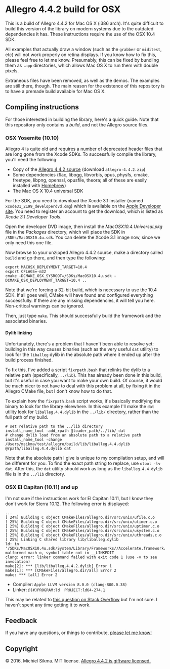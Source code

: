 # Allegro 4.4.2 build for OSX

This is a build of Allegro 4.4.2 for Mac OS X (i386 arch). It's quite difficult to build this version of the library on modern systems due to the outdated dependencies it has. These instructions require the use of the OSX 10.4 SDK.

All examples that actually draw a window (such as the `grabber` or `miditest`, etc) will not work properly on retina displays. If you know how to fix this, please feel free to let me know. Presumably, this can be fixed by bundling them as `.app` directories, which allows Mac OS X to run them with double pixels.

Extraneous files have been removed, as well as the demos. The examples are still there, though. The main reason for the existence of this repository is to have a premade build available for Mac OS X.

## Compiling instructions

For those interested in building the library, here's a quick guide. Note that this repository only contains a *build*, and not the Allegro source files.

### OSX Yosemite (10.10)

Allegro 4 is quite old and requires a number of deprecated header files that are long gone from the Xcode SDKs. To successfully compile the library, you'll need the following:

* Copy of the [Allegro 4.4.2 source](https://www.allegro.cc/files/?v=4.4) (download `allegro-4.4.2.zip`)
* Some dependencies (flac, libogg, libvorbis, opus, physfs, cmake, freetype, libpng, openssl, opusfile, theora; all of these are easily installed with [Homebrew](http://brew.sh/index.html))
* The Mac OS X 10.4 universal SDK

For the SDK, you need to download the Xcode 3.1 installer (named `xcode31_2199_developerdvd.dmg`) which is available on the [Apple Developer site](https://developer.apple.com/download/more/). You need to register an account to get the download, which is listed as *Xcode 3.1 Developer Tools*.

Open the developer DVD image, then install the *MacOSX10.4.Universal.pkg* file in the *Packages* directory, which will place the SDK in `/SDKs/MacOSX10.4u.sdk`. You can delete the Xcode 3.1 image now, since we only need this one file.

Now browse to your unzipped Allegro 4.4.2 source, make a directory called `build` and go there, and then type the following:

    export MACOSX_DEPLOYMENT_TARGET=10.4
    export CFLAGS=-m32
    cmake -DCMAKE_OSX_SYSROOT=/SDKs/MacOSX10.4u.sdk -DCMAKE_OSX_DEPLOYMENT_TARGET=10.4 ..

Note that we're forcing a 32-bit build, which is necessary to use the 10.4 SDK. If all goes well, CMake will have found and configured everything successfully. If there are any missing dependencies, it will tell you here. Non-critical warnings can be ignored.

Then, just type `make`. This should successfully build the framework and the associated binaries.

#### Dylib linking

Unfortunately, there's a problem that I haven't been able to resolve yet: building in this way causes binaries (such as the very useful `dat` utility) to look for the `liballeg` dylib in the absolute path where it ended up after the build process finished.

To fix this, I've added a script `fixrpath.bash` that relinks the dylib to a relative path (specifically, `../lib`). This has already been done in this build, but it's useful in case you want to make your own build. Of course, it would be much nicer to not have to deal with this problem at all, by fixing it in the Allegro CMake file, but I don't know how to do that.

To explain how the `fixrpath.bash` script works, it's basically modifying the binary to look for the library elsewhere. In this example I'll make the `dat` utility look for `liballeg.4.4.dylib` in the `../lib/` directory, rather than the full path of my build.

    # set relative path to the ../lib directory
    install_name_tool -add_rpath @loader_path/../lib/ dat
    # change dylib load from an absolute path to a relative path
    install_name_tool -change /Users/msikma/test/allegro/build/lib/liballeg.4.4.dylib @rpath/liballeg.4.4.dylib dat

Note that the absolute path I give is unique to my compilation setup, and will be different for you. To find the exact path string to replace, use `otool -lv dat`. After this, the `dat` utility should work as long as the `liballeg.4.4.dylib` file is in the `../lib` directory.

### OSX El Capitan (10.11) and up

I'm not sure if the instructions work for El Capitan 10.11, but I know they don't work for Sierra 10.12. The following error is displayed:

    ...
    [ 24%] Building C object CMakeFiles/allegro.dir/src/unix/ufile.c.o
    [ 25%] Building C object CMakeFiles/allegro.dir/src/unix/utimer.c.o
    [ 25%] Building C object CMakeFiles/allegro.dir/src/unix/uptimer.c.o
    [ 25%] Building C object CMakeFiles/allegro.dir/src/unix/usystem.c.o
    [ 25%] Building C object CMakeFiles/allegro.dir/src/unix/uthreads.c.o
    [ 25%] Linking C shared library lib/liballeg.dylib
    ld: in '/SDKs/MacOSX10.4u.sdk/System/Library/Frameworks//Accelerate.framework/Versions/A/Accelerate', malformed mach-o, symbol table not in __LINKEDIT
    clang: error: linker command failed with exit code 1 (use -v to see invocation)
    make[2]: *** [lib/liballeg.4.4.2.dylib] Error 1
    make[1]: *** [CMakeFiles/allegro.dir/all] Error 2
    make: *** [all] Error 2

* Compiler: `Apple LLVM version 8.0.0 (clang-800.0.38)`
* Linker: `@(#)PROGRAM:ld  PROJECT:ld64-274.1`

This may be related to [this question on Stack Overflow](http://stackoverflow.com/questions/39381754/malformed-mach-o-image-symbol-table-underruns-linkedit) but I'm not sure. I haven't spent any time getting it to work.

## Feedback

If you have any questions, or things to contribute, [please let me know!](https://twitter.com/michielsikma)

## Copyright

© 2016, Michiel Sikma. MIT license. [Allegro 4.4.2 is giftware licensed.](http://liballeg.org/license.html)
